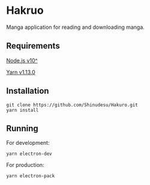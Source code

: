 # Hakruo

Manga application for reading and downloading manga.

## Requirements

[Node.js v10^](https://nodejs.org/en/)

[Yarn v1.13.0](https://yarnpkg.com/en/)

## Installation

```
git clone https://github.com/Shinudesu/Hakuro.git
yarn install
```

## Running

For development:

```
yarn electron-dev
```

For production:

```
yarn electron-pack
```
